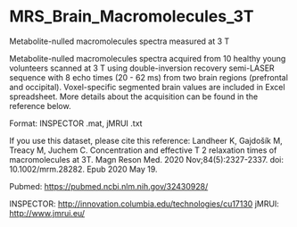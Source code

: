 # MRS_Brain_Macromolecules_3T
Metabolite-nulled macromolecules spectra measured at 3 T

Metabolite-nulled macromolecules spectra acquired from 10 healthy young volunteers scanned at 3 T using double-inversion recovery semi-LASER sequence with 8 echo times (20 - 62 ms) from two brain regions (prefrontal and occipital). Voxel-specific segmented brain values are included in Excel spreadsheet. More details about the acquisition can be found in the reference below.

Format: INSPECTOR .mat, jMRUI .txt

If you use this dataset, please cite this reference:
Landheer K, Gajdošík M, Treacy M, Juchem C. Concentration and effective T 2 relaxation times of macromolecules at 3T. Magn Reson Med. 2020 Nov;84(5):2327-2337. doi: 10.1002/mrm.28282. Epub 2020 May 19.

Pubmed: https://pubmed.ncbi.nlm.nih.gov/32430928/

INSPECTOR: http://innovation.columbia.edu/technologies/cu17130
jMRUI: http://www.jmrui.eu/


